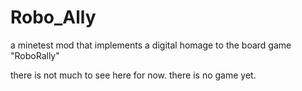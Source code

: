 # Robo_Ally
a minetest mod that implements a digital homage to the board game "RoboRally"

there is not much to see here for now.
there is no game yet.
